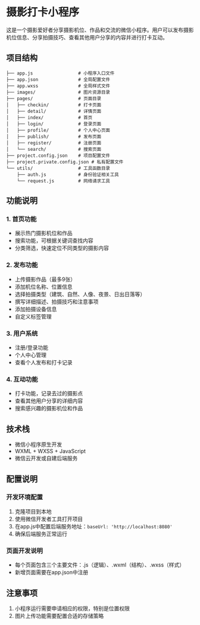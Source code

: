 # 摄影打卡小程序

这是一个摄影爱好者分享摄影机位、作品和交流的微信小程序。用户可以发布摄影机位信息、分享拍摄技巧、查看其他用户分享的内容并进行打卡互动。

## 项目结构

```
├── app.js                 # 小程序入口文件
├── app.json               # 全局配置文件
├── app.wxss               # 全局样式文件
├── images/                # 图片资源目录
├── pages/                 # 页面目录
│   ├── checkin/           # 打卡页面
│   ├── detail/            # 详情页面
│   ├── index/             # 首页
│   ├── login/             # 登录页面
│   ├── profile/           # 个人中心页面
│   ├── publish/           # 发布页面
│   ├── register/          # 注册页面
│   └── search/            # 搜索页面
├── project.config.json    # 项目配置文件
├── project.private.config.json # 私有配置文件
└── utils/                 # 工具函数目录
    ├── auth.js            # 身份验证相关工具
    └── request.js         # 网络请求工具
```

## 功能说明

### 1. 首页功能
- 展示热门摄影机位和作品
- 搜索功能，可根据关键词查找内容
- 分类筛选，快速定位不同类型的摄影内容

### 2. 发布功能
- 上传摄影作品（最多9张）
- 添加机位名称、位置信息
- 选择拍摄类型（建筑、自然、人像、夜景、日出日落等）
- 撰写详细描述、拍摄技巧和注意事项
- 添加拍摄设备信息
- 自定义标签管理

### 3. 用户系统
- 注册/登录功能
- 个人中心管理
- 查看个人发布和打卡记录

### 4. 互动功能
- 打卡功能，记录去过的摄影点
- 查看其他用户分享的详细内容
- 搜索感兴趣的摄影机位和作品

## 技术栈
- 微信小程序原生开发
- WXML + WXSS + JavaScript
- 微信云开发或自建后端服务

## 配置说明

### 开发环境配置
1. 克隆项目到本地
2. 使用微信开发者工具打开项目
3. 在app.js中配置后端服务地址：`baseUrl: 'http://localhost:8080'`
4. 确保后端服务正常运行

### 页面开发说明
- 每个页面包含三个主要文件：.js（逻辑）、.wxml（结构）、.wxss（样式）
- 新增页面需要在app.json中注册

## 注意事项
1. 小程序运行需要申请相应的权限，特别是位置权限
2. 图片上传功能需要配置合适的存储策略
